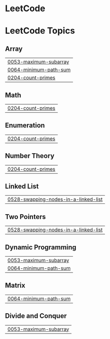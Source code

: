 # LeetCode
<!---LeetCode Topics Start-->
# LeetCode Topics
## Array
|  |
| ------- |
| [0053-maximum-subarray](https://github.com/VarunKumar310/LeetCode/tree/master/0053-maximum-subarray) |
| [0064-minimum-path-sum](https://github.com/VarunKumar310/LeetCode/tree/master/0064-minimum-path-sum) |
| [0204-count-primes](https://github.com/VarunKumar310/LeetCode/tree/master/0204-count-primes) |
## Math
|  |
| ------- |
| [0204-count-primes](https://github.com/VarunKumar310/LeetCode/tree/master/0204-count-primes) |
## Enumeration
|  |
| ------- |
| [0204-count-primes](https://github.com/VarunKumar310/LeetCode/tree/master/0204-count-primes) |
## Number Theory
|  |
| ------- |
| [0204-count-primes](https://github.com/VarunKumar310/LeetCode/tree/master/0204-count-primes) |
## Linked List
|  |
| ------- |
| [0528-swapping-nodes-in-a-linked-list](https://github.com/VarunKumar310/LeetCode/tree/master/0528-swapping-nodes-in-a-linked-list) |
## Two Pointers
|  |
| ------- |
| [0528-swapping-nodes-in-a-linked-list](https://github.com/VarunKumar310/LeetCode/tree/master/0528-swapping-nodes-in-a-linked-list) |
## Dynamic Programming
|  |
| ------- |
| [0053-maximum-subarray](https://github.com/VarunKumar310/LeetCode/tree/master/0053-maximum-subarray) |
| [0064-minimum-path-sum](https://github.com/VarunKumar310/LeetCode/tree/master/0064-minimum-path-sum) |
## Matrix
|  |
| ------- |
| [0064-minimum-path-sum](https://github.com/VarunKumar310/LeetCode/tree/master/0064-minimum-path-sum) |
## Divide and Conquer
|  |
| ------- |
| [0053-maximum-subarray](https://github.com/VarunKumar310/LeetCode/tree/master/0053-maximum-subarray) |
<!---LeetCode Topics End-->